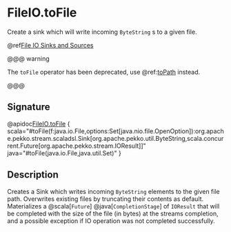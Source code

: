 # FileIO.toFile

Create a sink which will write incoming `ByteString` s to a given file.

@ref[File IO Sinks and Sources](../index.md#file-io-sinks-and-sources)

@@@ warning

The `toFile` operator has been deprecated, use @ref:[toPath](./toPath.md) instead. 

@@@

## Signature

@apidoc[FileIO.toFile](FileIO$) { scala="#toFile(f:java.io.File,options:Set[java.nio.file.OpenOption]):org.apache.pekko.stream.scaladsl.Sink[org.apache.pekko.util.ByteString,scala.concurrent.Future[org.apache.pekko.stream.IOResult]]" java="#toFile(java.io.File,java.util.Set)" }


## Description

Creates a Sink which writes incoming `ByteString` elements to the given file path. Overwrites existing files by truncating their contents as default. 
Materializes a @scala[`Future`] @java[`CompletionStage`] of `IOResult` that will be completed with the size of the file (in bytes) at the streams completion, and a possible exception if IO operation was not completed successfully.
